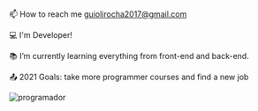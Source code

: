 📫 How to reach me guiolirocha2017@gmail.com

💻 I'm Developer!

📚 I’m currently learning everything from front-end and back-end.

📤 2021 Goals: take more programmer courses and find a new job

![programador](https://user-images.githubusercontent.com/89705029/142737718-b3bca479-7f50-4399-97da-ad9e8be1163a.gif) 
